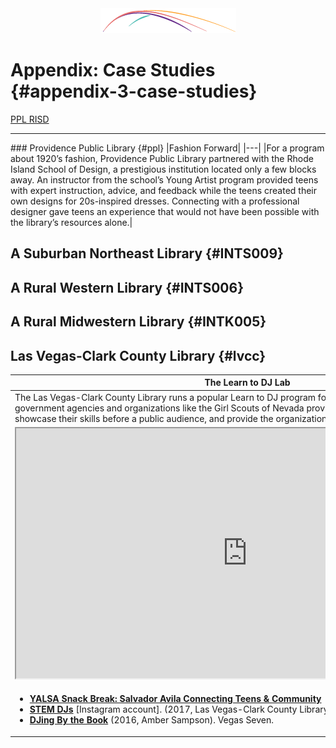 <div style="text-align:center"><img src="/logo/Connectedlib-Logo-Graph.png"></div>

# Appendix: Case Studies {#appendix-3-case-studies}

[PPL RISD](#pplRISD)


<hr/>
### Providence Public Library {#ppl}
|Fashion Forward|
|---|
|For a program about 1920’s fashion, Providence Public Library partnered with the Rhode Island School of Design, a prestigious institution located only a few blocks away. An instructor from the school’s Young Artist program provided teens with expert instruction, advice, and feedback while the teens created their own designs for 20s-inspired dresses. Connecting with a professional designer gave teens an experience that would not have been possible with the library’s resources alone.|









## A Suburban Northeast Library {#INTS009}


## A Rural Western Library {#INTS006}


## A Rural Midwestern Library {#INTK005}







## Las Vegas-Clark County Library {#lvcc}

|The Learn to DJ Lab|
|---|
|The Las Vegas-Clark County Library runs a popular Learn to DJ program for teenagers. Partnerships with local government agencies and organizations like the Girl Scouts of Nevada provide teens with opportunities to showcase their skills before a public audience, and provide the organizations with entertainment for their events.||
|<iframe width="740" height="400" border="none" src="https://www.youtube.com/embed/ukdUrfo6LVM"></iframe>|
|<ul><li><a href="https://www.youtube.com/watch?v=9R54-rfBFTg"><b>YALSA Snack Break: Salvador Avila Connecting Teens & Community</b></a></li><li><a href="https://www.instagram.com/stemdjs/"><b>STEM DJs</b></a> [Instagram account]. (2017, Las Vegas-Clark County Library District).</li><li><a href="http://vegasseven.com/2016/05/04/salvador-avila-djing-by-the-book/"><b>DJing By the Book</b></a> (2016, Amber Sampson). Vegas Seven. </li></ul>|
